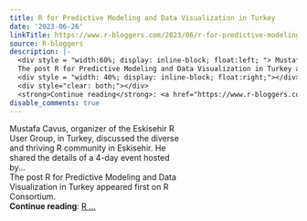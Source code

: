 ```yaml
---
title: R for Predictive Modeling and Data Visualization in Turkey
date: '2023-06-26'
linkTitle: https://www.r-bloggers.com/2023/06/r-for-predictive-modeling-and-data-visualization-in-turkey/
source: R-bloggers
description: |-
  <div style = "width:60%; display: inline-block; float:left; "> Mustafa Cavus, organizer of the Eskisehir R User Group, in Turkey, discussed the diverse and thriving R community in Eskisehir. He shared the details of a 4-day event hosted by...<br />
  The post R for Predictive Modeling and Data Visualization in Turkey appeared first on R Consortium.</div>
  <div style = "width: 40%; display: inline-block; float:right;"></div>
  <div style="clear: both;"></div>
  <strong>Continue reading</strong>: <a href="https://www.r-bloggers.com/2023/06/r-for-predictive-modeling-and-data-visualization-in-turkey/">R  ...
disable_comments: true
---
```

<div style = "width:60%; display: inline-block; float:left; "> Mustafa Cavus, organizer of the Eskisehir R User Group, in Turkey, discussed the diverse and thriving R community in Eskisehir. He shared the details of a 4-day event hosted by...<br />
The post R for Predictive Modeling and Data Visualization in Turkey appeared first on R Consortium.</div>
<div style = "width: 40%; display: inline-block; float:right;"></div>
<div style="clear: both;"></div>
<strong>Continue reading</strong>: <a href="https://www.r-bloggers.com/2023/06/r-for-predictive-modeling-and-data-visualization-in-turkey/">R  ...